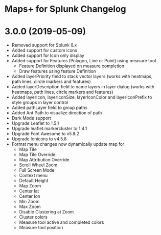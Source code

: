Maps+ for Splunk Changelog
==========================

# 3.0.0 (2019-05-09)
* Removed support for Splunk 6.x
* Added support for custom icons
* Added support for Icon only display
* Added support for Features (Polygon, Line or Point) using measure tool
    - Feature Definition displayed on measure completion
    - Draw features using feature Definition
* Added layerPriority field to stack vector layers (works with heatmaps, path lines, circle markers and features)
* Added layerDescription field to name layers in layer dialog (works with heatmaps, path lines, circle markers and features)
* Added layerIcon, layerIconSize, layerIconColor and layerIconPrefix to style groups in layer control
* Added pathLayer field to group paths
* Added Ant Path to visualize direction of path
* Dark Mode support
* Upgrade Leaflet to 1.5.1
* Upgrade leaflet.markercluster to 1.4.1
* Upgrade Font Awesome to v5.8.2 
* Upgrade Ionicons to v4.5.8
* Format menu changes now dynamically update map for 
    - Map Tile
    - Map Tile Override
    - Map Attribution Override
    - Scroll Wheel Zoom
    - Full Screen Mode
    - Context menu
    - Default Height
    - Map Zoom
    - Center lat
    - Center lon
    - Min Zoom
    - Max Zoom
    - Disable Clustering at Zoom
    - Cluster colors
    - Measure tool active and completed colors
    - Measure tool position